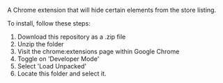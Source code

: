 A Chrome extension that will hide certain elements from the store listing.

To install, follow these steps:

1. Download this repository as a .zip file
2. Unzip the folder
3. Visit the chrome:extensions page within Google Chrome
4. Toggle on 'Developer Mode'
5. Select 'Load Unpacked'
6. Locate this folder and select it.